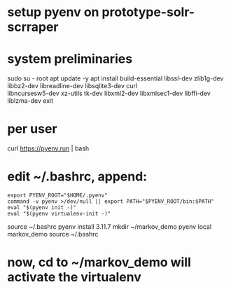 # setup pyenv on prototype-solr-scrraper

# system preliminaries
sudo su - root
apt update -y
apt install build-essential libssl-dev zlib1g-dev \
libbz2-dev libreadline-dev libsqlite3-dev curl \
libncursesw5-dev xz-utils tk-dev libxml2-dev libxmlsec1-dev libffi-dev liblzma-dev
exit

# per user
curl https://pyenv.run | bash
# edit ~/.bashrc, append: 
```
export PYENV_ROOT="$HOME/.pyenv"
command -v pyenv >/dev/null || export PATH="$PYENV_ROOT/bin:$PATH"
eval "$(pyenv init -)"
eval "$(pyenv virtualenv-init -)"
```
source ~/.bashrc
pyenv install 3.11.7
mkdir ~/markov_demo
pyenv local markov_demo
source ~/.bashrc 

# now, cd to ~/markov_demo will activate the virtualenv

